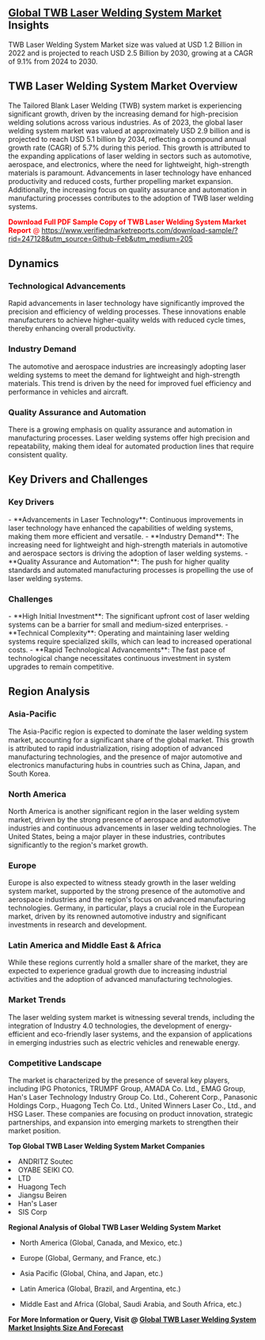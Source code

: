 <h2><a href="https://www.verifiedmarketreports.com/download-sample/?rid=247128&amp;utm_source=Github&amp;utm_medium=205" target="_blank">Global TWB Laser Welding System Market</a> Insights</h2><p>TWB Laser Welding System Market size was valued at USD 1.2 Billion in 2022 and is projected to reach USD 2.5 Billion by 2030, growing at a CAGR of 9.1% from 2024 to 2030.</p><p><h2>TWB Laser Welding System Market Overview</h2> The Tailored Blank Laser Welding (TWB) system market is experiencing significant growth, driven by the increasing demand for high-precision welding solutions across various industries. As of 2023, the global laser welding system market was valued at approximately USD 2.9 billion and is projected to reach USD 5.1 billion by 2034, reflecting a compound annual growth rate (CAGR) of 5.7% during this period. This growth is attributed to the expanding applications of laser welding in sectors such as automotive, aerospace, and electronics, where the need for lightweight, high-strength materials is paramount. Advancements in laser technology have enhanced productivity and reduced costs, further propelling market expansion. Additionally, the increasing focus on quality assurance and automation in manufacturing processes contributes to the adoption of TWB laser welding systems. <p><span class=""><span style="color: #ff0000;"><strong>Download Full PDF Sample Copy of TWB Laser Welding System Market Report</strong> @ </span><a href="https://www.verifiedmarketreports.com/download-sample/?rid=247128&amp;utm_source=Github-Feb&amp;utm_medium=205" target="_blank">https://www.verifiedmarketreports.com/download-sample/?rid=247128&amp;utm_source=Github-Feb&amp;utm_medium=205</a></span></p> <h2>Dynamics</h2> <h3>Technological Advancements</h3> Rapid advancements in laser technology have significantly improved the precision and efficiency of welding processes. These innovations enable manufacturers to achieve higher-quality welds with reduced cycle times, thereby enhancing overall productivity. <h3>Industry Demand</h3> The automotive and aerospace industries are increasingly adopting laser welding systems to meet the demand for lightweight and high-strength materials. This trend is driven by the need for improved fuel efficiency and performance in vehicles and aircraft. <h3>Quality Assurance and Automation</h3> There is a growing emphasis on quality assurance and automation in manufacturing processes. Laser welding systems offer high precision and repeatability, making them ideal for automated production lines that require consistent quality. <h2>Key Drivers and Challenges</h2> <h3>Key Drivers</h3> - **Advancements in Laser Technology**: Continuous improvements in laser technology have enhanced the capabilities of welding systems, making them more efficient and versatile. - **Industry Demand**: The increasing need for lightweight and high-strength materials in automotive and aerospace sectors is driving the adoption of laser welding systems. - **Quality Assurance and Automation**: The push for higher quality standards and automated manufacturing processes is propelling the use of laser welding systems. <h3>Challenges</h3> - **High Initial Investment**: The significant upfront cost of laser welding systems can be a barrier for small and medium-sized enterprises. - **Technical Complexity**: Operating and maintaining laser welding systems require specialized skills, which can lead to increased operational costs. - **Rapid Technological Advancements**: The fast pace of technological change necessitates continuous investment in system upgrades to remain competitive. <h2>Region Analysis</h2> <h3>Asia-Pacific</h3> The Asia-Pacific region is expected to dominate the laser welding system market, accounting for a significant share of the global market. This growth is attributed to rapid industrialization, rising adoption of advanced manufacturing technologies, and the presence of major automotive and electronics manufacturing hubs in countries such as China, Japan, and South Korea. <h3>North America</h3> North America is another significant region in the laser welding system market, driven by the strong presence of aerospace and automotive industries and continuous advancements in laser welding technologies. The United States, being a major player in these industries, contributes significantly to the region's market growth. <h3>Europe</h3> Europe is also expected to witness steady growth in the laser welding system market, supported by the strong presence of the automotive and aerospace industries and the region's focus on advanced manufacturing technologies. Germany, in particular, plays a crucial role in the European market, driven by its renowned automotive industry and significant investments in research and development. <h3>Latin America and Middle East & Africa</h3> While these regions currently hold a smaller share of the market, they are expected to experience gradual growth due to increasing industrial activities and the adoption of advanced manufacturing technologies. <h3>Market Trends</h3> The laser welding system market is witnessing several trends, including the integration of Industry 4.0 technologies, the development of energy-efficient and eco-friendly laser systems, and the expansion of applications in emerging industries such as electric vehicles and renewable energy. <h3>Competitive Landscape</h3> The market is characterized by the presence of several key players, including IPG Photonics, TRUMPF Group, AMADA Co. Ltd., EMAG Group, Han's Laser Technology Industry Group Co. Ltd., Coherent Corp., Panasonic Holdings Corp., Huagong Tech Co. Ltd., United Winners Laser Co., Ltd., and HSG Laser. These companies are focusing on product innovation, strategic partnerships, and expansion into emerging markets to strengthen their market position. </p><p><strong>Top Global TWB Laser Welding System Market Companies</strong></p><div data-test-id=""><p><li>ANDRITZ Soutec</li><li> OYABE SEIKI CO.</li><li>LTD</li><li> Huagong Tech</li><li> Jiangsu Beiren</li><li> Han's Laser</li><li> SIS Corp</li></p><div><strong>Regional Analysis of&nbsp;Global TWB Laser Welding System Market</strong></div><ul><li dir="ltr"><p dir="ltr">North America&nbsp;(Global, Canada, and Mexico, etc.)</p></li><li dir="ltr"><p dir="ltr">Europe (Global, Germany, and France, etc.)</p></li><li dir="ltr"><p dir="ltr">Asia Pacific&nbsp;(Global, China, and Japan, etc.)</p></li><li dir="ltr"><p dir="ltr">Latin America&nbsp;(Global, Brazil, and Argentina, etc.)</p></li><li dir="ltr">Middle East and Africa&nbsp;(Global, Saudi Arabia, and South Africa, etc.)</li></ul><p><strong>For More Information or Query, Visit @&nbsp;</strong><strong><a href="https://www.verifiedmarketreports.com/product/twb-laser-welding-system-market/?utm_source=Github&amp;utm_medium=205" target="_blank">Global TWB Laser Welding System Market Insights Size And Forecast</a></strong></p></div>
